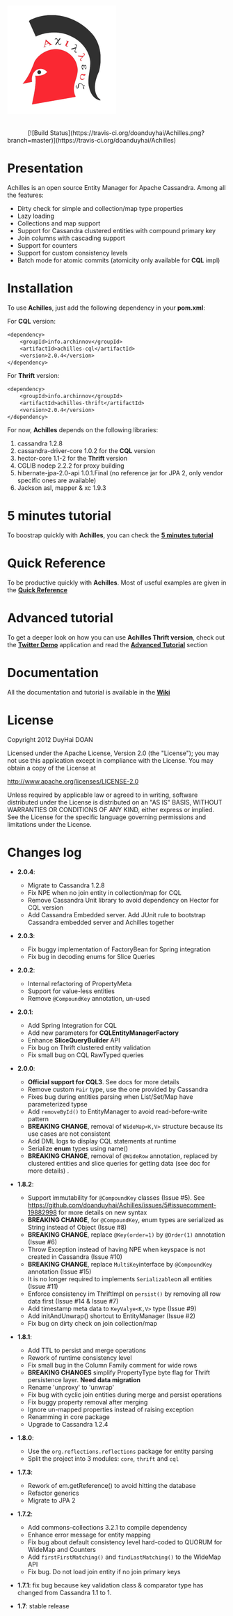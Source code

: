 ![Achilles logo](assets/Achilles_New_Logo.png)

<br/>
&nbsp;&nbsp;&nbsp;&nbsp;&nbsp;&nbsp;&nbsp;&nbsp;&nbsp;&nbsp;&nbsp;&nbsp;[![Build Status](https://travis-ci.org/doanduyhai/Achilles.png?branch=master)](https://travis-ci.org/doanduyhai/Achilles)

# Presentation #

 Achilles is an open source Entity Manager for Apache Cassandra. Among all the features:
 
 - Dirty check for simple and collection/map type properties
 - Lazy loading 
 - Collections and map support
 - Support for Cassandra clustered entities with compound primary key
 - Join columns with cascading support
 - Support for counters
 - Support for custom consistency levels
 - Batch mode for atomic commits (atomicity only available for **CQL** impl)

# Installation #

 To use **Achilles**, just add the following dependency in your **pom.xml**:
 
 For **CQL** version:
 
	<dependency>	
		<groupId>info.archinnov</groupId>
		<artifactId>achilles-cql</artifactId>
		<version>2.0.4</version>
	</dependency>  
 
  For **Thrift** version:
 
	<dependency>	
		<groupId>info.archinnov</groupId>
		<artifactId>achilles-thrift</artifactId>
		<version>2.0.4</version>
	</dependency> 

 
 
 For now, **Achilles** depends on the following libraries:
 
 1. cassandra 1.2.8
 2. cassandra-driver-core 1.0.2 for the **CQL** version
 3. hector-core 1.1-2 for the **Thrift** version
 3. CGLIB nodep 2.2.2 for proxy building
 4. hibernate-jpa-2.0-api 1.0.1.Final (no reference jar for JPA 2, only vendor specific ones are available)
 5. Jackson asl, mapper & xc 1.9.3 
   
  
# 5 minutes tutorial

 To boostrap quickly with **Achilles**, you can check the **[5 minutes tutorial]**

# Quick Reference

 To be productive quickly with **Achilles**. Most of useful examples are given in the **[Quick Reference]**
 
# Advanced tutorial

 To get a deeper look on how you can use **Achilles Thrift version**, check out the **[Twitter Demo]** application and read the **[Advanced Tutorial]** section
 
# Documentation

 All the documentation and tutorial is available in the **[Wiki]**

# License
Copyright 2012 DuyHai DOAN

Licensed under the Apache License, Version 2.0 (the "License"); you may not use this application except in compliance with the License. You may obtain a copy of the License at

http://www.apache.org/licenses/LICENSE-2.0

Unless required by applicable law or agreed to in writing, software distributed under the License is distributed on an "AS IS" BASIS, WITHOUT WARRANTIES OR CONDITIONS OF ANY KIND, either express or implied. See the License for the specific language governing permissions and limitations under the License.

# Changes log
 
* **2.0.4**:
    * Migrate to Cassandra 1.2.8
    * Fix NPE when no join entity in collection/map for CQL
    * Remove Cassandra Unit library to avoid dependency on Hector for CQL version
    * Add Cassandra Embedded server. Add JUnit rule to bootstrap Cassandra embedded server and Achilles together
* **2.0.3**:
    * Fix buggy implementation of FactoryBean for Spring integration
    * Fix bug in decoding enums for Slice Queries 
* **2.0.2**:
    * Internal refactoring of PropertyMeta
    * Support for value-less entities
    * Remove `@CompoundKey` annotation, un-used
* **2.0.1**:
    * Add Spring Integration for CQL 
    * Add new parameters for **CQLEntityManagerFactory**
    * Enhance **SliceQueryBuilder** API
    * Fix bug on Thrift clustered entity validation
    * Fix small bug on CQL RawTyped queries
* **2.0.0**:
    * **Official support for CQL3**. See docs for more details    
    * Remove custom `Pair` type, use the one provided by Cassandra
    * Fixes bug during entities parsing when List/Set/Map have parameterized typse
    * Add `removeById()` to EntityManager to avoid read-before-write pattern
    * **BREAKING CHANGE**, removal of `WideMap<K,V>` structure because its use cases are not consistent
    * Add DML logs to display CQL statements at runtime
    * Serialize **enum** types using name()
    * **BREAKING CHANGE**, removal of `@WideRow` annotation, replaced by clustered entities and slice queries for getting data (see doc for more details) . 
* **1.8.2**:
    * Support immutability for `@CompoundKey` classes (Issue #5). See https://github.com/doanduyhai/Achilles/issues/5#issuecomment-19882998 for more details on new syntax
    * **BREAKING CHANGE**, for `@CompoundKey`, enum types are serialized as String instead of Object (Issue #8)
    * **BREAKING CHANGE**, replace `@Key(order=1)` by `@Order(1)` annotation (Issue #6)
    * Throw Exception instead of having NPE when keyspace is not created in Cassandra (Issue #10)
    * **BREAKING CHANGE**, replace `MultiKey`interface by `@CompoundKey` annotation (Issue #15)
    * It is no longer required to implements `Serializable`on all entities (Issue #11)
    * Enforce consistency im ThriftImpl on `persist()` by removing all row data first (Issue #14 & Issue #7)
    * Add timestamp meta data to `KeyValye<K,V>` type (Issue #9)
    * Add initAndUnwrap() shortcut to EntityManager (Issue #2)
    * Fix bug on dirty check on join collection/map
* **1.8.1**:
    * Add TTL to persist and merge operations
    * Rework of runtime consistency level
    * Fix small bug in the Column Family comment for wide rows
    * **BREAKING CHANGES** simplify PropertyType byte flag for Thrift persistence layer. **Need data migration**
    * Rename 'unproxy' to 'unwrap'
    * Fix bug with cyclic join entities during merge and persist operations
    * Fix buggy property removal after merging
    * Ignore un-mapped properties instead of raising exception
    * Renamming in core package
    * Upgrade to Cassandra 1.2.4
    
* **1.8.0**:
    * Use the `org.reflections.reflections` package for entity parsing
    * Split the project into 3 modules: `core`, `thrift` and `cql`
    
* **1.7.3**:
    * Rework of em.getReference() to avoid hitting the database
    * Refactor generics
    * Migrate to JPA 2
   
* **1.7.2**:
    * Add commons-collections 3.2.1 to compile dependency
    * Enhance error message for entity mapping
    * Fix bug about default consistency level hard-coded to QUORUM for WideMap and Counters 
    * Add `firstFirstMatching()` and `findLastMatching()` to the WideMap API
    * Fix bug. Do not load join entity if no join primary keys
    
* **1.7.1**: fix bug because key validation class & comparator type has changed from Cassandra 1.1 to 1.

* **1.7**: stable release


[5 minutes tutorial]: https://github.com/doanduyhai/Achilles/wiki/5-minutes-Tutorial
[Quick Reference]: https://github.com/doanduyhai/Achilles/wiki/Quick-Reference
[Twitter Demo]: https://github.com/doanduyhai/Achilles-Twitter-Demo
[Advanced Tutorial]: https://github.com/doanduyhai/Achilles/wiki/Advanced-Tutorial:-Twitter-Demo
[Wiki]: https://github.com/doanduyhai/Achilles/wiki
[Datastax Java Driver]: https://github.com/datastax/java-driver
